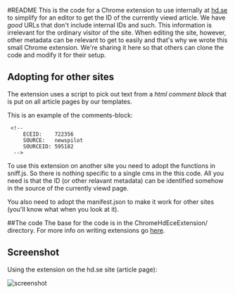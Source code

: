 #README
This is the code for a Chrome extension to use internally at [hd.se](http://hd.se/ "Helsingborgs Dagblad") to simplify for an editor to get the ID of the currently viewd article. We have _good_ URLs that don't include internal IDs and such. This information is irrelevant for the ordinary visitor of the site. When editing the site, however, other metadata can be relevant to get to easily and that's why we wrote this small Chrome extension.
We're sharing it here so that others can clone the code and modify it for their setup.

## Adopting for other sites
The extension uses a script to pick out text from a *html comment block* that is put on all article pages by our templates.

This is an example of the comments-block:

     <!--
         ECEID:    722356
         SOURCE:   newspilot
         SOURCEID: 595182
      --> 

To use this extension on another site you need to adopt the functions in sniff.js. So there is nothing specific to a single cms in the this code. All you need is that the ID (or other relavant metadata) can be identified somehow in the source of the currently viewd page.

You also need to adopt the manifest.json to make it work for other sites (you'll know what when you look at it).

##The code
The base for the code is in the ChromeHdEceExtension/ directory.
For more info on writing extensions go [here](http://code.google.com/chrome/extensions/ "Google Chrome Extensions - Google Code").

## Screenshot
Using the extension on the hd.se site (article page):

![screenshot](http://github.com/hd/ArticleID-ChromeExtension/tree/master/screenshot.png?raw=true)